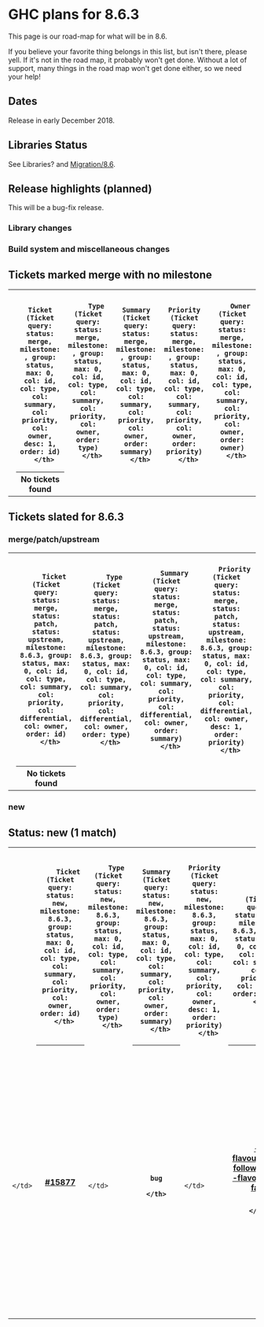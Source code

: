 # GHC plans for 8.6.3


This page is our road-map for what will be in 8.6.  


If you believe your favorite thing belongs in this list, but isn't there, please yell.  If it's not in the road map, it probably won't get done.  Without a lot of support, many things in the road map won't get done either, so we need your help!

## Dates


Release in early December 2018.

## Libraries Status


See Libraries? and [Migration/8.6](migration/8.6).

## Release highlights (planned)



This will be a bug-fix release.


### Library changes


### Build system and miscellaneous changes


## Tickets marked merge with no milestone




  
  
  
  
  
    
  
  

<table><tr><td>
      </td>
<th>
        
        Ticket (Ticket query: status: merge, milestone: , group: status, max: 0, col: id, col: type, col: summary, col: priority, col: owner, desc: 1, order: id)
      </th>
<th>
        
        Type (Ticket query: status: merge, milestone: , group: status, max: 0, col: id, col: type, col: summary, col: priority, col: owner, order: type)
      </th>
<th>
        
        Summary (Ticket query: status: merge, milestone: , group: status, max: 0, col: id, col: type, col: summary, col: priority, col: owner, order: summary)
      </th>
<th>
        
        Priority (Ticket query: status: merge, milestone: , group: status, max: 0, col: id, col: type, col: summary, col: priority, col: owner, order: priority)
      </th>
<th>
        
        Owner (Ticket query: status: merge, milestone: , group: status, max: 0, col: id, col: type, col: summary, col: priority, col: owner, order: owner)
      </th>
<td>
    </td></tr>
<tr><td>
          </td>
<th>
            No tickets found
          </th>
<td>
        </td>
<td></td>
<td></td>
<td></td>
<td></td></tr></table>


  



## Tickets slated for 8.6.3


### merge/patch/upstream




  
  
  
  
  
    
  
  

<table><tr><td>
      </td>
<th>
        
        Ticket (Ticket query: status: merge, status: patch, status: upstream, milestone: 8.6.3, group: status, max: 0, col: id, col: type, col: summary, col: priority, col: differential, col: owner, order: id)
      </th>
<th>
        
        Type (Ticket query: status: merge, status: patch, status: upstream, milestone: 8.6.3, group: status, max: 0, col: id, col: type, col: summary, col: priority, col: differential, col: owner, order: type)
      </th>
<th>
        
        Summary (Ticket query: status: merge, status: patch, status: upstream, milestone: 8.6.3, group: status, max: 0, col: id, col: type, col: summary, col: priority, col: differential, col: owner, order: summary)
      </th>
<th>
        
        Priority (Ticket query: status: merge, status: patch, status: upstream, milestone: 8.6.3, group: status, max: 0, col: id, col: type, col: summary, col: priority, col: differential, col: owner, desc: 1, order: priority)
      </th>
<th>
        
        Differential Rev(s) (Ticket query: status: merge, status: patch, status: upstream, milestone: 8.6.3, group: status, max: 0, col: id, col: type, col: summary, col: priority, col: differential, col: owner, order: differential)
      </th>
<th>
        
        Owner (Ticket query: status: merge, status: patch, status: upstream, milestone: 8.6.3, group: status, max: 0, col: id, col: type, col: summary, col: priority, col: differential, col: owner, order: owner)
      </th>
<td>
    </td></tr>
<tr><td>
          </td>
<th>
            No tickets found
          </th>
<td>
        </td>
<td></td>
<td></td>
<td></td>
<td></td>
<td></td></tr></table>


  



### new




  
  
  
  
  
    

## Status: new (1 match)


  
  

<table><tr><td>
      </td>
<th>
        
        Ticket (Ticket query: status: new, milestone: 8.6.3, group: status, max: 0, col: id, col: type, col: summary, col: priority, col: owner, order: id)
      </th>
<th>
        
        Type (Ticket query: status: new, milestone: 8.6.3, group: status, max: 0, col: id, col: type, col: summary, col: priority, col: owner, order: type)
      </th>
<th>
        
        Summary (Ticket query: status: new, milestone: 8.6.3, group: status, max: 0, col: id, col: type, col: summary, col: priority, col: owner, order: summary)
      </th>
<th>
        
        Priority (Ticket query: status: new, milestone: 8.6.3, group: status, max: 0, col: id, col: type, col: summary, col: priority, col: owner, desc: 1, order: priority)
      </th>
<th>
        
        Owner (Ticket query: status: new, milestone: 8.6.3, group: status, max: 0, col: id, col: type, col: summary, col: priority, col: owner, order: owner)
      </th>
<td>
    </td>
<td></td>
<td></td>
<td></td>
<td></td></tr>
<tr><td>
                
                  
                    </td>
<th><a href="https://gitlab.haskell.org/ghc/ghc/issues/15877">#15877</a></th>
<td>
                    
                  
                
                  
                    
                    </td>
<th>
                      
                      
                      
                      
                      
                      
                      
                      
                      bug
                    </th>
<td>
                  
                
                  
                    
                    </td>
<th>
                      <a href="https://gitlab.haskell.org/ghc/ghc/issues/15877">--flavour=quick followed by --flavour=prof fails</a>
                      
                      
                      
                      
                      
                      
                      
                      
                    </th>
<td>
                  
                
                  
                    
                    </td>
<th>
                      
                      
                      
                      
                      
                      
                      
                      
                      normal
                    </th>
<td>
                  
                
                  
                    
                    </td>
<th>
                      
                      
                      
                      
                      
                      
                      
                      
                      
                    </th>
<td>
                  
                
              </td></tr></table>


  



### infoneeded




  
  
  
  
  
    
  
  

<table><tr><td>
      </td>
<th>
        
        Ticket (Ticket query: status: infoneeded, milestone: 8.6.3, group: status, max: 0, col: id, col: type, col: summary, col: priority, col: owner, order: id)
      </th>
<th>
        
        Type (Ticket query: status: infoneeded, milestone: 8.6.3, group: status, max: 0, col: id, col: type, col: summary, col: priority, col: owner, order: type)
      </th>
<th>
        
        Summary (Ticket query: status: infoneeded, milestone: 8.6.3, group: status, max: 0, col: id, col: type, col: summary, col: priority, col: owner, order: summary)
      </th>
<th>
        
        Priority (Ticket query: status: infoneeded, milestone: 8.6.3, group: status, max: 0, col: id, col: type, col: summary, col: priority, col: owner, desc: 1, order: priority)
      </th>
<th>
        
        Owner (Ticket query: status: infoneeded, milestone: 8.6.3, group: status, max: 0, col: id, col: type, col: summary, col: priority, col: owner, order: owner)
      </th>
<td>
    </td></tr>
<tr><td>
          </td>
<th>
            No tickets found
          </th>
<td>
        </td>
<td></td>
<td></td>
<td></td>
<td></td></tr></table>


  



